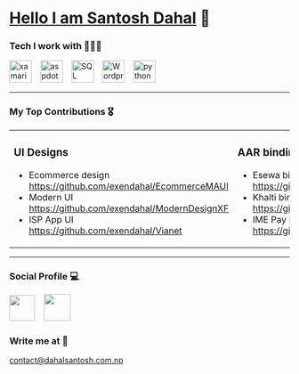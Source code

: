 # [Hello I am Santosh Dahal](https://dahalsantosh.com.np/) 🙏


### Tech I work with 👨🏻‍💻
<p align="left">
<img src="xamarin.png" alt="xamarin" width="40" height="40"/> &nbsp;&nbsp;
<img src="asp.png" alt="aspdotnet" width="40" height="40"/> &nbsp;&nbsp;
<img src="mssql.png" alt="SQL" width="40" height="40"/> &nbsp;&nbsp;
<img src="wordpress.png" alt="Wordpress" width="40" height="40"/> &nbsp;&nbsp;
<img src="python.png" alt="python" width="40" height="40"/> &nbsp;&nbsp;
</p>

***

### My Top Contributions 🎖

<table><tr><td valign="top" width="50%">

### UI Designs
  - Ecommerce design </br>
  https://github.com/exendahal/EcommerceMAUI
- Modern UI </br>
  https://github.com/exendahal/ModernDesignXF
- ISP App UI </br>
  https://github.com/exendahal/Vianet
</td>
<td valign="top" width="50%">

### AAR bindings for Xamarin Android
- Esewa bindings for Xamarin </br>
  https://github.com/exendahal/esewaSDK
- Khalti bindings for Xamarin </br>
  https://github.com/exendahal/KhaltiSDK
- IME Pay bindings for Xamarin </br>
  https://github.com/exendahal/ImePaySDK
</td></table>

***
### Social Profile 💻
[<img height="46" src="twitter.png" />](https://twitter.com/exendahal) &nbsp;&nbsp;
[<img height="48" src="LinkedIn.png" />](https://www.linkedin.com/in/exendahal/)

### Write me at 📧
contact@dahalsantosh.com.np
